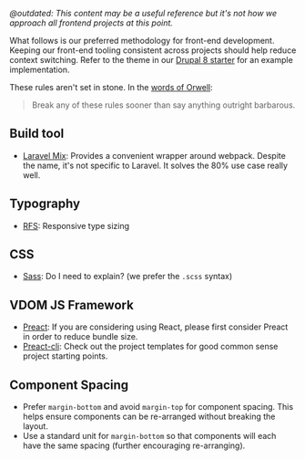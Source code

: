 *@outdated: This content may be a useful reference but it's not
  how we approach all frontend projects at this point.*

What follows is our preferred methodology for front-end development. Keeping our front-end tooling consistent across projects should help reduce context switching. Refer to the theme in our [Drupal 8 starter](https://github.com/adaptdk/drupal8-starter) for an example implementation.

These rules aren't set in stone. In the [words of Orwell](https://www.writingclasses.com/toolbox/tips-masters/george-orwell-6-questions-6-rules):
> Break any of these rules sooner than say anything outright barbarous.

## Build tool

- [Laravel Mix](https://github.com/JeffreyWay/laravel-mix): Provides a convenient wrapper around webpack. Despite the name, it's not specific to Laravel. It solves the 80% use case really well.

## Typography

- [RFS](https://github.com/twbs/rfs): Responsive type sizing

## CSS

- [Sass](https://sass-lang.com): Do I need to explain? (we prefer the `.scss` syntax)

## VDOM JS Framework

- [Preact](https://preactjs.com/): If you are considering using React, please first consider Preact in order to reduce bundle size.
- [Preact-cli](https://github.com/preactjs/preact-cli): Check out the project templates for good common sense project starting points.

## Component Spacing

- Prefer `margin-bottom` and avoid `margin-top` for component spacing. This helps ensure components can be re-arranged without breaking the layout.
- Use a standard unit for `margin-bottom` so that components will each have the same spacing (further encouraging re-arranging).